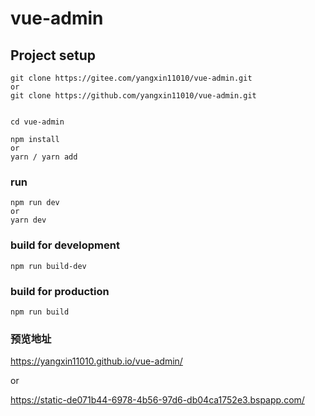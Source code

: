# vue-admin

## Project setup

```
git clone https://gitee.com/yangxin11010/vue-admin.git
or
git clone https://github.com/yangxin11010/vue-admin.git


cd vue-admin

npm install
or
yarn / yarn add
```

### run

```
npm run dev
or
yarn dev
```

### build for development

```
npm run build-dev
```

### build for production

```
npm run build
```

### 预览地址

https://yangxin11010.github.io/vue-admin/

or

https://static-de071b44-6978-4b56-97d6-db04ca1752e3.bspapp.com/
